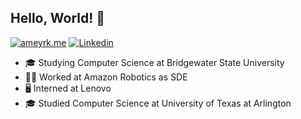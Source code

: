 ## Hello, World! :wave:

[![ameyrk.me](https://img.shields.io/static/v1?label=ameyrk.me&message=%20&color=yellow&logo=&style=flat-square&logoColor=white)](https://ameyrk.me)
[![Linkedin](https://img.shields.io/static/v1?label=Linkedin&message=%20&color=blue&logo=Linkedin&style=flat-square&logoColor=white)](https://www.linkedin.com/in/ameyrk/)
  
  
- 🎓 Studying Computer Science at Bridgewater State University
- 🧑‍💻️ Worked at Amazon Robotics as SDE
- 🖥️ Interned at Lenovo
- 🎓 Studied Computer Science at University of Texas at Arlington
